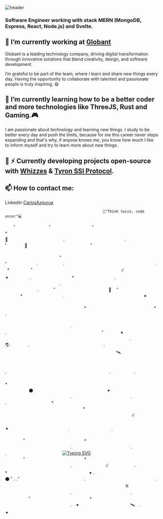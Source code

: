 ![header](https://capsule-render.vercel.app/api?type=waving&color=auto&height=300&section=header&text=Hi%20there,%20I%27m%20Carlos%20Azpurua%20and%20welcome%20to%20my%20GitHub%20Repository%F0%9F%91%8B&fontSize=25)

### Software Engineer working with stack MERN (MongoDB, Express, React, Node.js) and Svelte.

## 🔭 I’m currently working at [Globant](https://www.globant.com/es) 
     
  Globant is a leading technology company, driving digital transformation through innovative solutions that blend creativity, design, and software development.

  I’m grateful to be part of the team, where I learn and share new things every day. Having the opportunity to collaborate with talented and passionate people is truly inspiring. 😄

## 🌲 I’m currently learning how to be a better coder and more technologies like ThreeJS, Rust and Gaming.🎮

   I am passionate about technology and learning new things. I study to be better every day and push the limits, because for me this career never stops expanding and that's why, if anyone knows me, you know how much I like to inform myself and try to learn more about new things. 

## 🧙 ⚡ Currently developing projects open-source with [Whizzes](https://www.whizzes.io) & [Tyron SSI Protocol](https://www.ssiprotocol.com/#/).

## 📫 How to contact me:
   
   LinkedIn [CarlosAzpurua](https://www.linkedin.com/in/carlosazpurua/)
   
   

```
                                             💬"Think twice, code once!"💻
```


 　　˚　　　　　　　　˚   　　　　   　 　　　˚　　　　　　　　　　　　　　*　　　　　　   　　🌌　　　　　　　　　　　　　.　　　　　　　　　　　　　　. 　　 　　　　　　　  　　
           　˚　　　                　🐙　　　　　   　　　　   　 　　　˚　　　　　　　　　　　　　 　　　　　　   　　　　　　　　　　　　　　　 　　　　　　　　 　　　　　 　　 　　　　　　　  　　
 　　　　　　　　　  　　　　   　 　　 　　　　　　　　˚　　　　　　 　　　　　　   　　　　　　　　˚　　　　　　　.　　　　　　.　　　 　　　  　　 　　　　　　　  　　
 　　　.　　　　　　   　　　　 *  　 　　　˚　　　　　　　　　　　　　　   　　　　　　☄️　　　　　　　　　 　　　　　　 　✦　　　　　.　 　　 　　　　　　*　 　　
 　　　　　　.　　  　　　　   　 　　　 　　　　　　　　.　　　　　　 　　　　　　   　　　　　　　　　　　　　　　 　　　　　　　　　　　　　　 　　 　　　　　　　   . 　　
 　˚　　　　　　　　　   　    　　🚀           ˚　 　　　 　　　　　　　　　　　　　　 　　　　　　   　　　*　　　　　　　　 　. 　　　　　　　　　　　　　  　　 　　　✦ 　　　　  　　
 　　　　　　　　　　   　　　　   　 　　　 　　　　　　　　　　　　　　*　　　　　　   　　　　　　　　　*　　　　　　 　　　　　　　　　　　　　　. 　　 　　　　　　　  　　
 　　　　　　　　　　  　　　　   　 　　　 　　　　　　　　　　　　　 　　　　　　   　　　　　　　　　　　　　　　.　　　　　　　　　　　　　　 　　 　　　　　　　 . 　　
 　　　　　　　　　　   　　　　   　 　　　˚　　　　✦　　　　　　　　　　 　　　　　　   　　　　　　　　　　　　　　 　　　　　　　　　　　　　　. 　　 　　　　　　　 　　
　　　　　　　　　　   　　　　　🌎 　　　　.　　　　　　　　　　　　　　 　　 　.　　　　　　  　      
　       　 　　　　 　　　　　　　  　　                       　  　　　　   　  　 　 :artificial_satellite:　　　　　　　　　　　　  　　 　　　　　　　  　　
　　　　　　　　　　   　　　　   　 　　　 　　　　　　　　　　　　 　　　　　　   　　　　　　　　　　　　　　　 　　　　　　　.　　　　　　 　　 　　　　　　　  　　
 　　　　　　.            　　　  　　.　　   　 　　　 　　　　　　　　　　　　　 　　　　　　   　　　　　　　　　　　*　　　 　　　　　　　　　　　　　 　　 　　　　　　　   　　
 　　　　　　　　　　   　　　　   　 　　　🌑　　　　　　　　　　　　　　 　　　✦　　　   　　　　　　　　　　　　　　　.　　　　　　　　　　　　　　. 　　 　　　　　　　 . 　　
　　　　　　　　*　　   　　　　   　 　　　　　　　　　　　　　　　　　*　　　　　　   　　　　　　　　　　　　　　 　　　　　　　　　　　　　　  　　 　　　　　　　  　　
 　　　　　　　　　　  　　　　   　 　　　☄️ 　　　　　　　　　　　　　　 　　　　　　   　　　　　　　　　　　　　　　✦　　　　　　　　　　　　　　. 　　 　　　　　　　 . 　　
 　　　　　　　　　　  　　　   　　
 　　　　　　　　　　  　　　　   　 　　　˚　　　　　　　　　　　　　　*　　　　　　   　　　　　　　　　　　　　　　.　　　　　　　　　　　　　　. 　　 　　　　　　　  　　
　　　　 . 　　　　   　 　　　 　　　[![Typing SVG](https://readme-typing-svg.demolab.com?font=Fira+Code&weight=200&duration=4000&pause=400&color=3754CD&center=true&width=500&lines=Think+twice;+code+once!;+Think+twice%2C+code+once!+)](https://git.io/typing-svg)
 　　　　　　　　　　  　　　　   　 　　　˚　　　　　　　　　　　　　　*　　　　　　   　　　　　　　　　　　　　　　.　　　　　　　　☄️　　　　　　. 　　 　　　　　　　  　　
　　　　 * 　　　　   　 　　　 　　　　　　　　　✦                 .　 　　　　　　   　　　　　　　🌑                    ˚                .
                         .                                  ˚
　　　　　　　　　　　　　　　. 　　 　　　　　　　  　　
　　　　 .    　　　　   　 　　　 　　　　　　　　　　　　　　 　　　　🛸　　   　　　　　　　　　　　　　　　.　　　　　　　　　　　　　　. 　　 　　　　　　　   　　
 　　　　　　　　　　  　　　　   　 　　　˚　　　　　　　　　　　　　　*　　　　　　   　　　　　　　　　　　　　　　.　✦　　　　　　　　　　　　🛰️　. 　　 　　　　　　　  　　
　　　　 ✦ 　　　　   　 　　　 　　　　　　　　　　　　　　 　　　　　　   　　　　　　　
     


<!--
...
...
...
- 🤔 I’m looking for help with ...
- 💬 Ask me about ...
 ...
- 😄 Pronouns: ...
- ⚡ Fun fact: ...
-->
